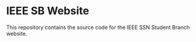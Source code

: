 # IEEE SB Website

This repository contains the source code for
the IEEE SSN Student Branch website.
